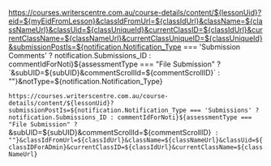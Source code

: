 https://courses.writerscentre.com.au/course-details/content/${lessonUid}?eid=${myEidFromLesson}&classIdFromUrl=${classIdUrl}&className=${classNameUrl}&classUid=${classUniqueId}&currentClassID=${classIdUrl}&currentClassName=${classNameUrl}&currentClassUniqueID=${classUniqueId}&submissionPostIs=${notification.Notification_Type === 'Submission Comments' ? notification.Submissions_ID : commentIdForNoti}${assessmentType === "File Submission" ? `&subUID=${subUID}&commentScrollId=${commentScrollID}` : ""}&notType=${notification.Notification_Type}


`https://courses.writerscentre.com.au/course-details/content/${lessonUid}?submissionPostIs=${notification.Notification_Type === 'Submissions' ? notification.Submissions_ID : commentIdForNoti}${assessmentType === "File Submission" ? `&subUID=${subUID}&commentScrollId=${commentScrollID}` : ""}&classIdFromUrl=${classIdUrl}&className=${classNameUrl}&classUid=${classIDForADmin}&currentClassID=${classIdUrl}&currentClassName=${classNameUrl}`
   